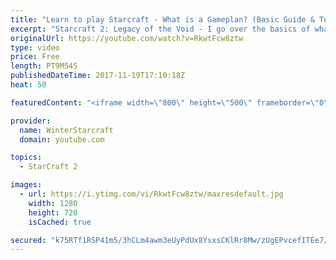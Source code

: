 ```yaml
---
title: "Learn to play Starcraft - What is a Gameplan? (Basic Guide & Tutorial)"
excerpt: "Starcraft 2: Legacy of the Void - I go over the basics of what a gameplan in starcraft 2 is and how to put one together.  Note this is not a guide on WHAT gameplan you should be using as each race!"
originalUrl: https://youtube.com/watch?v=RkwtFcw8ztw
type: video
price: Free
length: PT9M54S
publishedDateTime: 2017-11-19T17:10:18Z
heat: 50

featuredContent: "<iframe width=\"800\" height=\"500\" frameborder=\"0\" src=\"https://www.youtube.com/embed/RkwtFcw8ztw\" allow=\"accelerometer; autoplay; encrypted-media; gyroscope; picture-in-picture\" allowfullscreen></iframe>"

provider:
  name: WinterStarcraft
  domain: youtube.com

topics:
  - StarCraft 2

images:
  - url: https://i.ytimg.com/vi/RkwtFcw8ztw/maxresdefault.jpg
    width: 1280
    height: 720
    isCached: true

secured: "k75RTf1RSP41m5/3hCLm4awm3eUyPdUx8YsxsCKlRr8Mw/zUgEPvcefITEe7/GujnaVu9zzgat5Iwazjl+cXgG9sOYFzn4/Fo02tckPEXVIWmtuFFjG0i7L4AINNhc+DipiWT1rascpFxPReNv4U3LkRWSiheIuv0eY6Z49E8I2U9rEjH5VzEjFc25yIm9AP+e+AoRpAxKz8tsQET0ZfeSji4NUlDyjGN8TU5gOGVCy25DoWA4NDT4x2Q0Tnjx6WQ+JDQtTsm4YHXyfBdnNjMwUMY7hCDHk0SKwEhKZK+JHzSRIMT0UHCmfnoS5JUH2pjq9kGWVj/7h28vu3PRlPZAuO3uiDUV5lAf3bUSW6BWIrIjsK3oMVsH+hEZaJiLfScLPxqL8mG4wpyv8M0qJRZS5U2WygU8gDgJAgCVpFix0=;A+ob7Iq5TFc4nBSqzTCw6g=="
---
```


